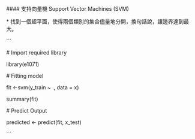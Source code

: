 \#\#\#\# 支持向量機 Support Vector Machines \(SVM\)



\* 找到一個超平面，使得兩個類別的集合儘量地分開，換句話說，讓邊界達到最大。



\`\`\`

\# Import required library

library\(e1071\)

\# Fitting model

fit &lt;-svm\(y\_train ~ ., data = x\)

summary\(fit\)

\# Predict Output

predicted &lt;- predict\(fit, x\_test\)

\`\`\`





